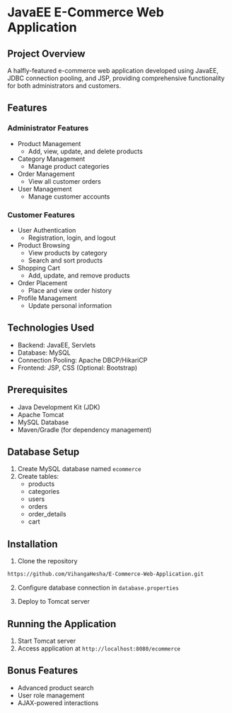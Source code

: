 # JavaEE E-Commerce Web Application

## Project Overview
A halfly-featured e-commerce web application developed using JavaEE, JDBC connection pooling, and JSP, providing comprehensive functionality for both administrators and customers.

## Features

### Administrator Features
- Product Management
  - Add, view, update, and delete products
- Category Management
  - Manage product categories
- Order Management
  - View all customer orders
- User Management
  - Manage customer accounts

### Customer Features
- User Authentication
  - Registration, login, and logout
- Product Browsing
  - View products by category
  - Search and sort products
- Shopping Cart
  - Add, update, and remove products
- Order Placement
  - Place and view order history
- Profile Management
  - Update personal information

## Technologies Used
- Backend: JavaEE, Servlets
- Database: MySQL
- Connection Pooling: Apache DBCP/HikariCP
- Frontend: JSP, CSS (Optional: Bootstrap)

## Prerequisites
- Java Development Kit (JDK)
- Apache Tomcat
- MySQL Database
- Maven/Gradle (for dependency management)

## Database Setup
1. Create MySQL database named `ecommerce`
2. Create tables:
   - products
   - categories
   - users
   - orders
   - order_details
   - cart

## Installation
1. Clone the repository
```bash
https://github.com/VihangaHesha/E-Commerce-Web-Application.git
```

2. Configure database connection in `database.properties`

3. Deploy to Tomcat server

## Running the Application
1. Start Tomcat server
2. Access application at `http://localhost:8080/ecommerce`

## Bonus Features
- Advanced product search
- User role management
- AJAX-powered interactions
